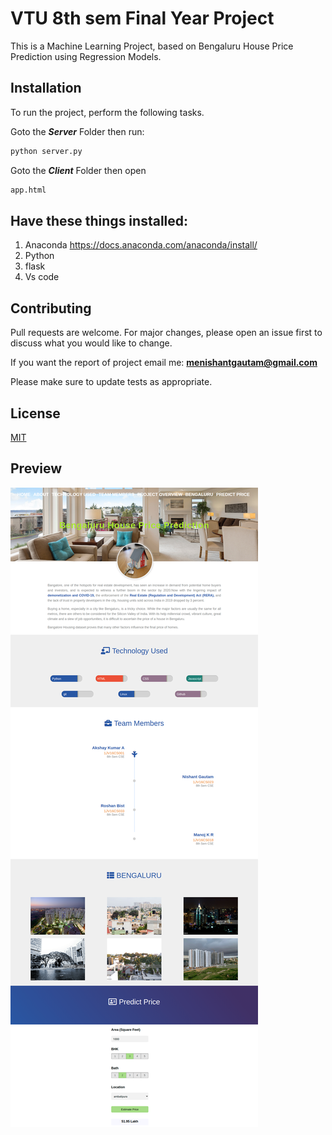 # VTU 8th sem Final Year Project
This is a Machine Learning Project, based on Bengaluru House Price Prediction using Regression Models.

## Installation

To run the project, perform the following tasks.

Goto the ***Server*** Folder then run: 

```bash
python server.py
```

Goto the ***Client*** Folder then open
```bash
app.html
```

## Have these things installed:
1) Anaconda   https://docs.anaconda.com/anaconda/install/
2) Python
3) flask
4) Vs code 



## Contributing
Pull requests are welcome. For major changes, please open an issue first to discuss what you would like to change.

If you want the report of project email me: **menishantgautam@gmail.com**

Please make sure to update tests as appropriate.

## License
[MIT](https://choosealicense.com/licenses/mit/)

## Preview
![Screenshot](sample.png)
